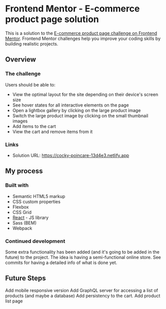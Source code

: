 # Frontend Mentor - E-commerce product page solution

This is a solution to the [E-commerce product page challenge on Frontend Mentor](https://www.frontendmentor.io/challenges/ecommerce-product-page-UPsZ9MJp6). Frontend Mentor challenges help you improve your coding skills by building realistic projects.

## Overview

### The challenge

Users should be able to:

- View the optimal layout for the site depending on their device's screen size
- See hover states for all interactive elements on the page
- Open a lightbox gallery by clicking on the large product image
- Switch the large product image by clicking on the small thumbnail images
- Add items to the cart
- View the cart and remove items from it

### Links

- Solution URL: https://cocky-poincare-13d4e3.netlify.app

## My process

### Built with

- Semantic HTML5 markup
- CSS custom properties
- Flexbox
- CSS Grid
- [React](https://reactjs.org/) - JS library
- Sass (BEM)
- Webpack

### Continued development

Some extra functionality has been added (and it's going to be added in the future) to the project. The idea is having a semi-functional online store. See commits for having a detailed info of what is done yet.

## Future Steps

Add mobile responsive version
Add GraphQL server for accessing a list of products (and maybe a database)
Add persistency to the cart.
Add product list page
